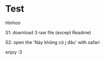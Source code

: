# Test
Hinhoo

S1: download 3 raw file (except Readme)

S2: open the 'Này không có j đâu' with safari

enjoy :3

